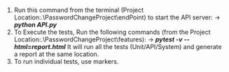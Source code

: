 1. Run this command from the terminal (Project Location:.\PasswordChangeProject\endPoint) to start the API server:
    ->   **_python API.py_**
2. To Execute the tests, Run the following commands (from the Project Location:.\PasswordChangeProject\features):
    ->   **_pytest -v --html=report.html_**
    It will run all the tests (Unit/API/System) and generate a report at the same location.
3. To run individual tests, use markers.